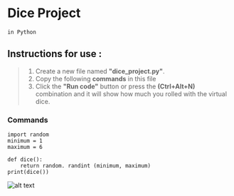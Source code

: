 # Dice Project
`in Python`

## Instructions for use :
>1. Create a new file named **"dice_project.py"**.
> 2. Copy the following **commands**  in this file
> 3. Click the **"Run code"** button or press  the **(Ctrl+Alt+N)** combination and it will show how much you rolled with the virtual dice.


### Commands
```
import random
minimum = 1
maximum = 6

def dice():
    return random. randint (minimum, maximum)
print(dice())
```

![alt text](https://upload.wikimedia.org/wikipedia/commons/thumb/4/47/PNG_transparency_demonstration_1.png/640px-PNG_transparency_demonstration_1.png)